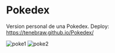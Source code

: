 # Pokedex
 Version personal de una Pokedex. 
 Deploy: https://tenebraw.github.io/Pokedex/
 
![poke1](https://github.com/Tenebraw/Pokedex/assets/32946589/b2d93101-95a0-4a56-ac37-5e9955865c0f)
![poke2](https://github.com/Tenebraw/Pokedex/assets/32946589/1b2d5c37-c64b-4826-8457-f56395bebba7)
